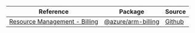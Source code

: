 | Reference | Package | Source |
|---|---|---|
|[Resource Management - Billing](arm-billing-readme)|[@azure/arm-billing](https://www.npmjs.com/package/@azure/arm-billing)|[Github](https://github.com/Azure/azure-sdk-for-js/blob/main/sdk/billing/arm-billing)|
